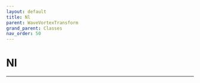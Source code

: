 ```yaml
---
layout: default
title: Nl
parent: WaveVortexTransform
grand_parent: Classes
nav_order: 50
---
```


#  Nl




---

